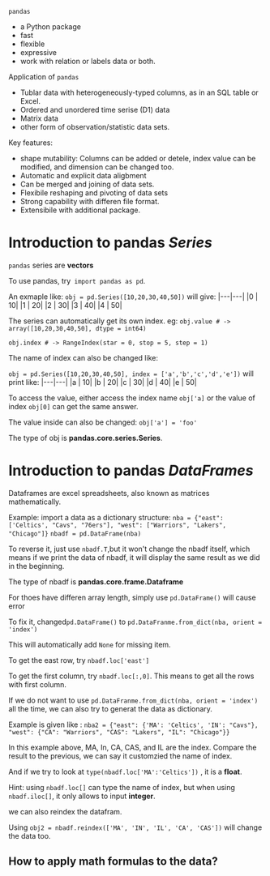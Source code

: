 `pandas`
-   a Python package
-   fast
-   flexible
-   expressive
-   work with relation or labels data or both.

Application of `pandas`
- Tublar data with heterogeneously-typed columns, as in an SQL table or Excel.
- Ordered and unordered time serise (D1) data
- Matrix data
- other form of observation/statistic data sets.


Key features:
- shape mutability: Columns can be added or detele, index value can be modified, and dimension can be changed too. 
- Automatic and explicit data aligbment
- Can be merged and joining of data sets.
- Flexibile reshaping and pivoting of data sets
- Strong capability with differen file format.
- Extensibile with additional package.

# Introduction to pandas *Series*
`pandas` series are **vectors**

To use pandas, try` import pandas as pd`. 

An exmaple like: 
`obj = pd.Series([10,20,30,40,50])` 
will give:
|---|---|
|0  | 10|
|1  | 20|
|2  | 30|
|3  | 40|
|4  | 50|


The series can automatically get its own index.
eg:
`obj.value # -> array([10,20,30,40,50], dtype = int64)`

`obj.index # -> RangeIndex(star = 0, stop = 5, step = 1)`

The name of index can also be changed like:

`obj = pd.Series([10,20,30,40,50], index = ['a','b','c','d','e'])`
will print like:
|---|---|
|a |  10|
|b |  20|
|c |  30|
|d |  40|
|e |  50|

To access the value, either access the index name `obj['a]`
or the value of index `obj[0]` can get the same answer.

The value inside can also be changed: `obj['a'] = 'foo'`

The type of obj is **pandas.core.series.Series**.

# Introduction to pandas *DataFrames*

Dataframes are excel spreadsheets, also known as matrices mathematically.

Example: import a data as a dictionary structure:
`nba = {"east": ['Celtics', "Cavs", "76ers"], "west": ["Warriors", "Lakers", "Chicago"]}`
`nbadf = pd.DataFrame(nba)`

To reverse it, just use `nbadf.T`,but it won't change the nbadf itself, which means if we print the data of nbadf, it will display the same result as we did in the beginning. 

The type of nbadf is **pandas.core.frame.Dataframe**

For thoes have differen array length, simply use `pd.DataFrame()` will cause error

To fix it, changed`pd.DataFrame()` to `pd.DataFranme.from_dict(nba, orient = 'index')`

This will automatically add `None` for missing item.

To get the east row, try `nbadf.loc['east']`

To get the first column, try `nbadf.loc[:,0]`. This means to get all the rows with first column.

If we do not want to use `pd.DataFranme.from_dict(nba, orient = 'index')` all the time, we can also try to generat the data as dictionary.

Example is given like : `nba2 = {"east": {'MA': 'Celtics', 'IN': "Cavs"}, "west": {"CA": "Warriors", "CAS": "Lakers", "IL": "Chicago"}}`

In this example above, MA, In, CA, CAS, and IL are the index. Compare the result to the previous, we can say it customzied the name of index.

And if we try to look at `type(nbadf.loc['MA':'Celtics'])` , it is a **float**.

Hint: using `nbadf.loc[]` can type the name of index, but when using `nbadf.iloc[]`, it only allows to input **integer**.

we can also reindex the datafram. 

Using `obj2 = nbadf.reindex(['MA', 'IN', 'IL', 'CA', 'CAS'])` will change the data too. 

## How to apply math formulas to the data?

